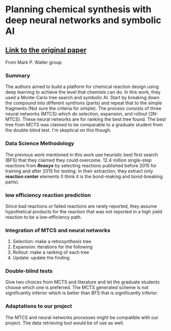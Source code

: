# Planning chemical synthesis with deep neural networks and symbolic AI
## [Link to the original paper](https://github.com/theicechol/metamoles/blob/master/Related%20articles/Planning_chemical_syntheses_with_deep_neural_networks_and_sympolic_AI.pdf)
From Mark P. Waller group

### Summary
The authors aimed to build a platform for chemical reaction design using deep learning to achieve the level that chemists can do. In this work, they used a Monte-Carlo tree search and symbolic AI. Start by breaking down the compound into different synthons (parts) and repeat that to the simple fragments (Not sure the criteria for simple). The process consists of three neural networks (MTCS) which do selection, expansion, and rollout (3N-MTCS). These neural networks are for ranking the best tree found. The best tree from MCTS was claimed to be comparable to a graduate student from the double-blind test. I'm skeptical on this though.

### Data Science Methodology
The previous work mentioned in this work use heuristic best first search (BFS) that they claimed they could overcome.
12.4 million single-step reactions from ***Reaxys*** by selecting reactions published before 2015 for training and after 2015 for testing. In their extraction, they extract only **reaction center** elements (I think it is the bond-making and bond-breaking parts). 

### low efficiency reaction prediction
Since bad reactions or failed reactions are rarely reported, they assume hypothetical products for the reaction that was not reported in a high yield reaction to be a low-efficiency path.

### Integration of MTCS and neural networks
1) Selection: make a retrosynthesis tree
2) Expansion: iterations for the following
3) Rollout: make a ranking of each tree
4) Update: update the finding

### Double-blind tests
Give two choices from MCTS and literature and let the graduate students choose which one is preferred. The MCTS generated scheme is not significantly inferior which is better than BFS that is significantly inferior.

### Adaptations to our project
The MTCS and neural networks processes might be compatible with our project. The data retrieving tool would be of use as well.